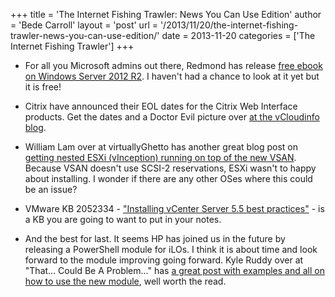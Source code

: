 +++
title = 'The Internet Fishing Trawler: News You Can Use Edition'
author = 'Bede Carroll'
layout = 'post'
url = '/2013/11/20/the-internet-fishing-trawler-news-you-can-use-edition/'
date = 2013-11-20
categories = ['The Internet Fishing Trawler']
+++
* For all you Microsoft admins out there, Redmond has release
[free ebook on Windows Server 2012 R2](http://blogs.msdn.com/b/microsoft_press/archive/2013/11/08/free-ebook-introducing-windows-server-2012-r2-technical-overview.aspx).
I haven't had a chance to look at it yet but it is free!

* Citrix have announced their EOL dates for the Citrix Web Interface products.
Get the dates and a Doctor Evil picture over [at the vCloudinfo blog](http://www.vmwareinfo.com/2013/11/citrix-web-interface-end-of-life-dates.html).

* William Lam over at virtuallyGhetto has another great blog post on
[getting nested ESXi (vInception) running on top of the new VSAN](http://www.virtuallyghetto.com/2013/11/how-to-run-nested-esxi-on-top-of-vsan.html).
Because VSAN doesn't use SCSI-2 reservations, ESXi wasn't to happy about installing.
I wonder if there are any other OSes where this could be an issue?

* VMware KB 2052334 -
["Installing vCenter Server 5.5 best practices"](http://kb.vmware.com/selfservice/microsites/search.do?language=en_US&cmd=displayKC&externalId=2052334)
 \- is a KB you are going to want to put in your notes.

* And the best for last. It seems HP has joined us in the future by releasing a
PowerShell module for iLOs. I think it is about time and look forward to the
module improving going forward. Kyle Ruddy over at
"That... Could Be A Problem..." has
[a great post with examples and all on how to use the new module](http://thatcouldbeaproblem.com/?p=685),
well worth the read.
